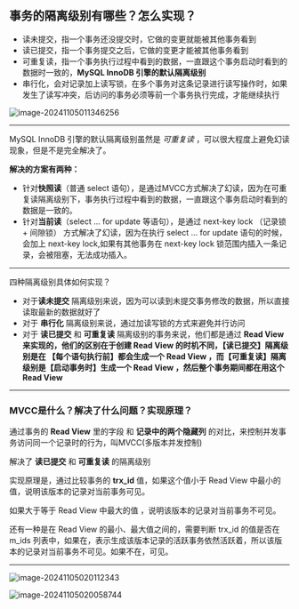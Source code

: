## 事务的隔离级别有哪些？怎么实现？

* 读未提交，指一个事务还没提交时，它做的变更就能被其他事务看到
* 读已提交，指一个事务提交之后，它做的变更才能被其他事务看到
* 可重复读，指一个事务执行过程中看到的数据，一直跟这个事务启动时看到的数据时一致的，**MySQL InnoDB 引擎的默认隔离级别**
* 串行化，会对记录加上读写锁，在多个事务对这条记录进行读写操作时，如果发生了读写冲突，后访问的事务必须等前一个事务执行完成，才能继续执行

![image-20241105011346256](C:\Users\Napoleon\Desktop\学习记录\photo\image-20241105011346256.png)

---

MySQL InnoDB 引擎的默认隔离级别虽然是 *可重复读*  ，可以很大程度上避免幻读现象，但是不是完全解决了。

**解决的方案有两种：**

* 针对**快照读**（普通 select 语句），是通过MVCC方式解决了幻读，因为在可重复读隔离级别下，事务执行过程中看到的数据，一直跟这个事务启动时看到的数据是一致的。
* 针对**当前读**（select ... for update 等语句），是通过 next-key lock （记录锁 + 间隙锁） 方式解决了幻读，因为在执行 select ... for update 语句的时候，会加上 next-key lock,如果有其他事务在 next-key lock 锁范围内插入一条记录，会被阻塞，无法成功插入。

---

四种隔离级别具体如何实现？

* 对于**读未提交** 隔离级别来说，因为可以读到未提交事务修改的数据，所以直接读取最新的数据就好了
* 对于 **串行化** 隔离级别来说，通过加读写锁的方式来避免并行访问
* 对于 **读已提交** 和 **可重复读** 隔离级别的事务来说，他们都是通过 **Read View 来实现的，他们的区别在于创建 Read View 的时机不同，【读已提交】隔离级别是在 【每个语句执行前】都会生成一个 Read View ，而【可重复读】隔离级别是【启动事务时】生成一个 Read View ，然后整个事务期间都在用这个 Read View**

---

### MVCC是什么？解决了什么问题？实现原理？

通过事务的 **Read View** 里的字段 和 **记录中的两个隐藏列**  的对比，来控制并发事务访问同一个记录时的行为，叫MVCC(多版本并发控制)

解决了 **读已提交** 和 **可重复读** 的隔离级别

实现原理是，通过比较事务的 **trx_id** 值，如果这个值小于 Read View 中最小的值，说明该版本的记录对当前事务可见。

如果大于等于 Read View 中最大的值 ，说明该版本的记录对当前事务不可见。

还有一种是在 Read View 的最小、最大值之间的，需要判断 trx_id 的值是否在 m_ids 列表中，如果在，表示生成该版本记录的活跃事务依然活跃着，所以该版本的记录对当前事务不可见。如果不在，可见。

---



![image-20241105020112343](C:\Users\Napoleon\Desktop\学习记录\photo\image-20241105020112343.png)

![image-20241105020058744](C:\Users\Napoleon\Desktop\学习记录\photo\image-20241105020058744.png)
